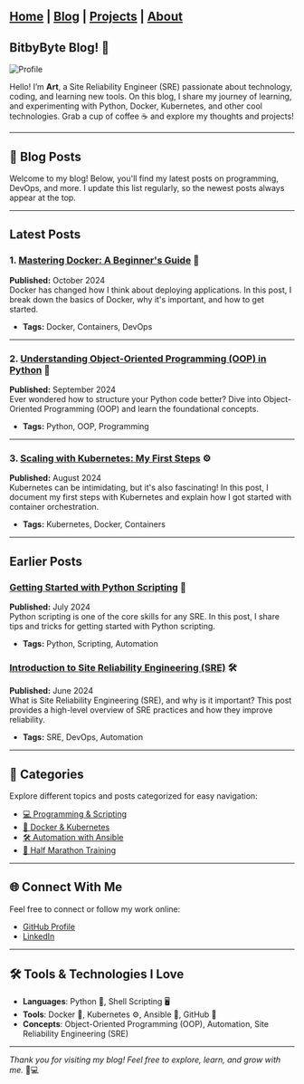 
[Home](index.md) | [Blog](blog.md) | [Projects](projects.md) | [About](about.md)
--- 

## BitbyByte Blog! 🚀 

![Profile](https://github.com/athreyas.png?size=80) <!-- Replace with your actual GitHub username -->

Hello! I’m **Art**, a Site Reliability Engineer (SRE) passionate about technology, coding, and learning new tools. On this blog, I share my journey of learning, and experimenting with Python, Docker, Kubernetes, and other cool technologies. Grab a cup of coffee ☕️ and explore my thoughts and projects!

---

## 📝 Blog Posts

Welcome to my blog! Below, you'll find my latest posts on programming, DevOps, and more. I update this list regularly, so the newest posts always appear at the top.

---

## Latest Posts

### 1. [Mastering Docker: A Beginner's Guide](blog/docker.md) 🐳
**Published:** October 2024  
Docker has changed how I think about deploying applications. In this post, I break down the basics of Docker, why it's important, and how to get started.
- **Tags:** Docker, Containers, DevOps

---

### 2. [Understanding Object-Oriented Programming (OOP) in Python](blog/oop.md) 🐍
**Published:** September 2024  
Ever wondered how to structure your Python code better? Dive into Object-Oriented Programming (OOP) and learn the foundational concepts.
- **Tags:** Python, OOP, Programming

---

### 3. [Scaling with Kubernetes: My First Steps](blog/kubernetes.md) ⚙️
**Published:** August 2024  
Kubernetes can be intimidating, but it's also fascinating! In this post, I document my first steps with Kubernetes and explain how I got started with container orchestration.
- **Tags:** Kubernetes, Docker, Containers

---

## Earlier Posts

### [Getting Started with Python Scripting](python-scripting.md) 🐍  
**Published:** July 2024  
Python scripting is one of the core skills for any SRE. In this post, I share tips and tricks for getting started with Python scripting.
- **Tags:** Python, Scripting, Automation

### [Introduction to Site Reliability Engineering (SRE)](sre-introduction.md) 🛠️  
**Published:** June 2024  
What is Site Reliability Engineering (SRE), and why is it important? This post provides a high-level overview of SRE practices and how they improve reliability.
- **Tags:** SRE, DevOps, Automation

---

## 🌟 Categories

Explore different topics and posts categorized for easy navigation:

- [💻 Programming & Scripting](programming.md)
- [🐳 Docker & Kubernetes](docker-kubernetes.md)
- [🛠️ Automation with Ansible](ansible.md)
- [🏃 Half Marathon Training](half-marathon.md)

---

## 🌐 Connect With Me

Feel free to connect or follow my work online:

- [GitHub Profile](https://github.com/athreyas)  
- [LinkedIn](https://linkedin.com/in/athreyas)

---

## 🛠️ Tools & Technologies I Love

- **Languages**: Python 🐍, Shell Scripting 🖥️
- **Tools**: Docker 🐳, Kubernetes ⚙️, Ansible 🔧, GitHub 🚀
- **Concepts**: Object-Oriented Programming (OOP), Automation, Site Reliability Engineering (SRE)

---

_Thank you for visiting my blog! Feel free to explore, learn, and grow with me._ 🎉💻
